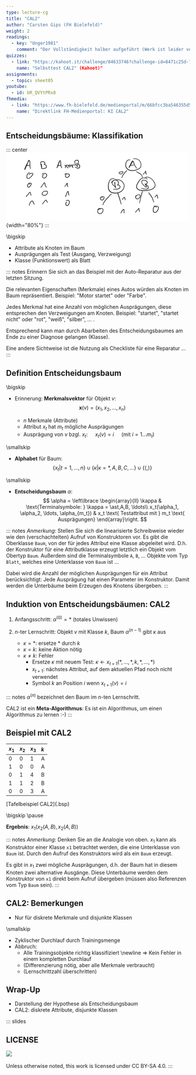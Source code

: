 ```yaml
---
type: lecture-cg
title: "CAL2"
author: "Carsten Gips (FH Bielefeld)"
weight: 2
readings:
  - key: "Unger1981"
    comment: "Der Vollständigkeit halber aufgeführt (Werk ist leider vergriffen und wird nicht mehr verlegt)"
quizzes:
  - link: "https://kahoot.it/challenge/04633746?challenge-id=8471c25d-77c6-4c83-b473-6edcacfcb770_1636210513945"
    name: "Selbsttest CAL2" (Kahoot)"
assignments:
  - topic: sheet05
youtube:
  - id: bR_QVYtPRx8
fhmedia:
  - link: "https://www.fh-bielefeld.de/medienportal/m/66bfcc3ba546355d5a4d41394912380e4641fc8498e8f257a98c602c11dd6ff33eb7f2ddb4fdebd433be30e9fcf91f99aaf1a484b46d2f34feac63a6e777a177"
    name: "Direktlink FH-Medienportal: KI CAL2"
---
```



## Entscheidungsbäume: Klassifikation

::: center
![](images/xor-decision-tree.png){width="80%"}
:::

\bigskip

*   Attribute als Knoten im Baum
*   Ausprägungen als Test (Ausgang, Verzweigung)
*   Klasse (Funktionswert) als Blatt

::: notes
Erinnern Sie sich an das Beispiel mit der Auto-Reparatur aus der letzten Sitzung.

Die relevanten Eigenschaften (Merkmale) eines Autos würden als Knoten im Baum
repräsentiert. Beispiel: "Motor startet" oder "Farbe".

Jedes Merkmal hat eine Anzahl von möglichen Ausprägungen, diese entsprechen den
Verzweigungen am Knoten. Beispiel: "startet", "startet nicht" oder "rot", "weiß", "silber", ... .

Entsprechend kann man durch Abarbeiten des Entscheidungsbaumes am Ende zu einer
Diagnose gelangen (Klasse).

Eine andere Sichtweise ist die Nutzung als Checkliste für eine Reparatur ...
:::


## Definition Entscheidungsbaum

\bigskip

*   Erinnerung: **Merkmalsvektor** für Objekt $v$:
    $$
        \mathbf{x}(v) = (x_1, x_2, \ldots, x_n)
    $$

    *   $n$ Merkmale (Attribute)
    *   Attribut $x_t$ hat $m_t$ mögliche Ausprägungen
    *   Ausprägung von $v$ bzgl. $x_t$: $\quad x_t(v) = i \quad$ (mit $i = 1 \ldots m_t$)

\smallskip

*   **Alphabet** für Baum:
    $$
        \lbrace x_t | t=1,\ldots,n \rbrace \cup \lbrace \kappa | \kappa = \ast,A,B,C,\ldots \rbrace \cup \lbrace (,) \rbrace
    $$

\smallskip

*   **Entscheidungsbaum** $\alpha$:
    $$
        \alpha = \left\lbrace  \begin{array}{ll}
            \kappa  & \text{Terminalsymbole: } \kappa = \ast,A,B, \ldots\\
            x_t(\alpha_1, \alpha_2, \ldots, \alpha_{m_t}) & x_t \text{ Testattribut mit } m_t \text{ Ausprägungen}
        \end{array}\right.
    $$

::: notes
*Anmerkung*: Stellen Sie sich die linearisierte Schreibweise wieder
wie den (verschachtelten) Aufruf von Konstruktoren vor. Es gibt die
Oberklasse `Baum`, von der für jedes Attribut eine Klasse abgeleitet
wird. D.h. der Konstruktor für eine Attributklasse erzeugt letztlich
ein Objekt vom Obertyp `Baum`. Außerdem sind die Terminalsymbole `A`,
`B`, ... Objekte vom Typ `Blatt`, welches eine Unterklasse von `Baum`
ist ...

Dabei wird die Anzahl der möglichen Ausprägungen für ein Attribut
berücksichtigt: Jede Ausprägung hat einen Parameter im Konstruktor.
Damit werden die Unterbäume beim Erzeugen des Knotens übergeben.
:::


## Induktion von Entscheidungsbäumen: CAL2

1)  Anfangsschritt: $\alpha^{(0)} = \ast$ (totales Unwissen)

2)  $n$-ter Lernschritt: Objekt $v$ mit Klasse $k$, Baum $\alpha^{(n-1)}$
    gibt $\kappa$ aus
    -   $\kappa = \ast$: ersetze $\ast$ durch $k$
    -   $\kappa = k$: keine Aktion nötig
    -   $\kappa \neq k$: Fehler
        *   Ersetze $\kappa$ mit neuem Test: $\kappa \gets x_{t+1}(\ast, \ldots, \ast, k, \ast, \ldots, \ast)$
        *   $x_{t+1}$: nächstes Attribut, auf dem aktuellen Pfad noch nicht verwendet
        *   Symbol $k$ an Position $i$ wenn $x_{t+1}(v) = i$

::: notes
$\alpha^{(n)}$ bezeichnet den Baum im $n$-ten Lernschritt.

CAL2 ist ein **Meta-Algorithmus**: Es ist ein Algorithmus, um einen Algorithmus
zu lernen :-)
:::


## Beispiel mit CAL2

| $x_1$ | $x_2$ | $x_3$ | $k$ |
|:------|:------|:------|:----|
| 0     | 0     | 1     | A   |
| 1     | 0     | 0     | A   |
| 0     | 1     | 4     | B   |
| 1     | 1     | 2     | B   |
| 0     | 0     | 3     | A   |

[Tafelbeispiel CAL2]{.bsp}

\bigskip
\pause

**Ergebnis**: $x_1(x_2(A, B), x_2(A, B))$

::: notes
*Anmerkung*: Denken Sie an die Analogie von oben. $x_1$ kann als
Konstruktor einer Klasse `x1` betrachtet werden, die eine Unterklasse
von `Baum` ist. Durch den Aufruf des Konstruktors wird als ein `Baum`
erzeugt.

Es gibt in $x_1$ zwei mögliche Ausprägungen, d.h. der Baum hat in
diesem Knoten zwei alternative Ausgänge. Diese Unterbäume werden
dem Konstruktor von `x1` direkt beim Aufruf übergeben (müssen also
Referenzen vom Typ `Baum` sein).
:::


## CAL2: Bemerkungen

*   Nur für diskrete Merkmale und disjunkte Klassen

\smallskip

*   Zyklischer Durchlauf durch Trainingsmenge
*   Abbruch:
    *   Alle Trainingsobjekte richtig klassifiziert \newline
        => Kein Fehler in einem kompletten Durchlauf
    *   (Differenzierung nötig, aber alle Merkmale verbraucht)
    *   (Lernschrittzahl überschritten)


## Wrap-Up

*   Darstellung der Hypothese als Entscheidungsbaum
*   CAL2: diskrete Attribute, disjunkte Klassen







<!-- DO NOT REMOVE - THIS IS A LAST SLIDE TO INDICATE THE LICENSE AND POSSIBLE EXCEPTIONS (IMAGES, ...). -->
::: slides
## LICENSE
![](https://licensebuttons.net/l/by-sa/4.0/88x31.png)

Unless otherwise noted, this work is licensed under CC BY-SA 4.0.
:::
